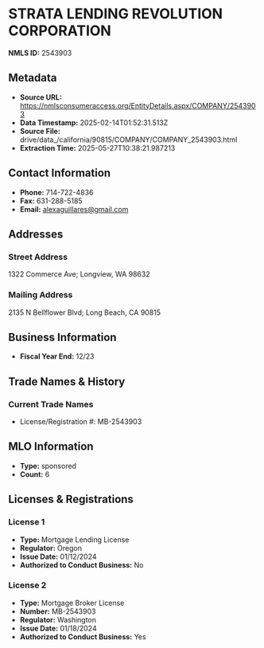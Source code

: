 # STRATA LENDING REVOLUTION CORPORATION

**NMLS ID:** 2543903

## Metadata
- **Source URL:** https://nmlsconsumeraccess.org/EntityDetails.aspx/COMPANY/2543903
- **Data Timestamp:** 2025-02-14T01:52:31.513Z
- **Source File:** drive/data_/california/90815/COMPANY/COMPANY_2543903.html
- **Extraction Time:** 2025-05-27T10:38:21.987213

## Contact Information
- **Phone:** 714-722-4836
- **Fax:** 631-288-5185
- **Email:** alexaguillares@gmail.com

## Addresses
### Street Address
1322 Commerce Ave; Longview, WA 98632

### Mailing Address
2135 N Bellflower Blvd; Long Beach, CA 90815

## Business Information
- **Fiscal Year End:** 12/23

## Trade Names & History
### Current Trade Names
- License/Registration #: MB-2543903

## MLO Information
- **Type:** sponsored
- **Count:** 6

## Licenses & Registrations

### License 1
- **Type:** Mortgage Lending License
- **Regulator:** Oregon
- **Issue Date:** 01/12/2024
- **Authorized to Conduct Business:** No

### License 2
- **Type:** Mortgage Broker License
- **Number:** MB-2543903
- **Regulator:** Washington
- **Issue Date:** 01/18/2024
- **Authorized to Conduct Business:** Yes
